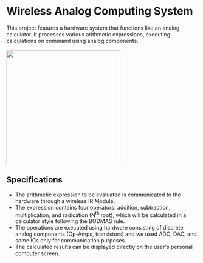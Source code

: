 # Wireless Analog Computing System
This project features a hardware system that functions like an analog calculator. It processes various arithmetic expressions, executing calculations on command using analog components.\
 \
<img src="https://github.com/KeshavBaldeva/Analog-Calculator/assets/152970391/5ad662b9-db38-4fad-b2ef-cd59aa21ef24" width="300">

## Specifications
- The arithmetic expression to be evaluated is communicated to the hardware through a wireless IR Module.                                                                       
- The expression contains four operators: addition, subtraction, multiplication, and radication (N<sup>th</sup> root), which will be calculated in a calculator style following the BODMAS rule.
- The operations are executed using hardware consisting of discrete analog components (Op-Amps, transistors) and we used ADC, DAC, and some ICs only for communication purposes.
- The calculated results can be displayed directly on the user's personal computer screen.
